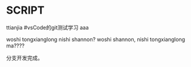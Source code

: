 # SCRIPT
ttianjia 
#vsCode的git测试学习
aaa




woshi tongxianglong   nishi shannon?
woshi shannon, nishi tongxianglong ma????

分支开发完成。